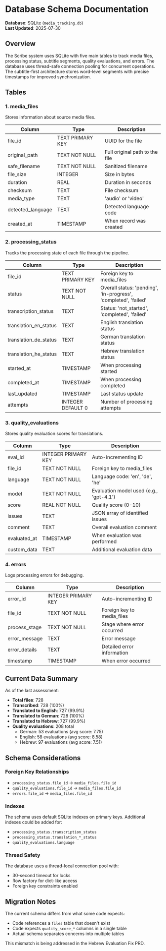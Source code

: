# Database Schema Documentation

**Database**: SQLite (`media_tracking.db`)  
**Last Updated**: 2025-07-30

## Overview

The Scribe system uses SQLite with five main tables to track media files, processing status, subtitle segments, quality evaluations, and errors. The database uses thread-safe connection pooling for concurrent operations. The subtitle-first architecture stores word-level segments with precise timestamps for improved synchronization.

## Tables

### 1. media_files
Stores information about source media files.

| Column | Type | Description |
|--------|------|-------------|
| file_id | TEXT PRIMARY KEY | UUID for the file |
| original_path | TEXT NOT NULL | Full original path to the file |
| safe_filename | TEXT NOT NULL | Sanitized filename |
| file_size | INTEGER | Size in bytes |
| duration | REAL | Duration in seconds |
| checksum | TEXT | File checksum |
| media_type | TEXT | 'audio' or 'video' |
| detected_language | TEXT | Detected language code |
| created_at | TIMESTAMP | When record was created |

### 2. processing_status
Tracks the processing state of each file through the pipeline.

| Column | Type | Description |
|--------|------|-------------|
| file_id | TEXT PRIMARY KEY | Foreign key to media_files |
| status | TEXT NOT NULL | Overall status: 'pending', 'in-progress', 'completed', 'failed' |
| transcription_status | TEXT | Status: 'not_started', 'completed', 'failed' |
| translation_en_status | TEXT | English translation status |
| translation_de_status | TEXT | German translation status |
| translation_he_status | TEXT | Hebrew translation status |
| started_at | TIMESTAMP | When processing started |
| completed_at | TIMESTAMP | When processing completed |
| last_updated | TIMESTAMP | Last status update |
| attempts | INTEGER DEFAULT 0 | Number of processing attempts |

### 3. quality_evaluations
Stores quality evaluation scores for translations.

| Column | Type | Description |
|--------|------|-------------|
| eval_id | INTEGER PRIMARY KEY | Auto-incrementing ID |
| file_id | TEXT NOT NULL | Foreign key to media_files |
| language | TEXT NOT NULL | Language code: 'en', 'de', 'he' |
| model | TEXT NOT NULL | Evaluation model used (e.g., 'gpt-4.1') |
| score | REAL NOT NULL | Quality score (0-10) |
| issues | TEXT | JSON array of identified issues |
| comment | TEXT | Overall evaluation comment |
| evaluated_at | TIMESTAMP | When evaluation was performed |
| custom_data | TEXT | Additional evaluation data |

### 4. errors
Logs processing errors for debugging.

| Column | Type | Description |
|--------|------|-------------|
| error_id | INTEGER PRIMARY KEY | Auto-incrementing ID |
| file_id | TEXT NOT NULL | Foreign key to media_files |
| process_stage | TEXT NOT NULL | Stage where error occurred |
| error_message | TEXT | Error message |
| error_details | TEXT | Detailed error information |
| timestamp | TIMESTAMP | When error occurred |

## Current Data Summary

As of the last assessment:
- **Total files**: 728
- **Transcribed**: 728 (100%)
- **Translated to English**: 727 (99.9%)
- **Translated to German**: 728 (100%)
- **Translated to Hebrew**: 727 (99.9%)
- **Quality evaluations**: 208 total
  - German: 53 evaluations (avg score: 7.75)
  - English: 58 evaluations (avg score: 8.58)
  - Hebrew: 97 evaluations (avg score: 7.51)

## Schema Considerations

### Foreign Key Relationships
- `processing_status.file_id` → `media_files.file_id`
- `quality_evaluations.file_id` → `media_files.file_id`
- `errors.file_id` → `media_files.file_id`

### Indexes
The schema uses default SQLite indexes on primary keys. Additional indexes could be added for:
- `processing_status.transcription_status`
- `processing_status.translation_*_status`
- `quality_evaluations.language`

### Thread Safety
The database uses a thread-local connection pool with:
- 30-second timeout for locks
- Row factory for dict-like access
- Foreign key constraints enabled

## Migration Notes

The current schema differs from what some code expects:
- Code references a `files` table that doesn't exist
- Code expects `quality_score_*` columns in a single table
- Actual schema separates concerns into multiple tables

This mismatch is being addressed in the Hebrew Evaluation Fix PRD.